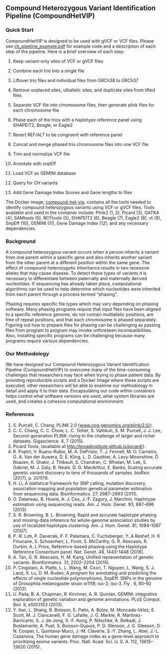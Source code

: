 ## Compound Heterozygous Variant Identification Pipeline (CompoundHetVIP)

### Quick Start
CompoundHetVIP is designed to be used with gVCF or VCF files. Please see [ch_pipeline_example.pdf](https://github.com/dmiller903/CompoundHetVIP/blob/master/ch_pipeline_example.pdf) for example code and a description of each step of the pipeline. Here is a brief overview of each step:

1. Keep variant-only sites of VCF or gVCF files

2. Combine each trio into a single file

3. Liftover trio files and individual files from GRCh38 to GRCh37

4. Remove unplaced sites, ultiallelic sites, and duplicate sites from lifted files

5. Separate VCF file into chromosome files, then generate plink files for each chromosome file

6. Phase each of the trios with a haplotype reference panel using SHAPEIT2, Beagle, or Eagle2

7. Revert REF/ALT to be congruent with reference panel

8. Concat and merge phased trio chromosome files into one VCF file

9. Trim and normalize VCF file

10. Annotate with snpEff

11. Load VCF as GEMINI database

12. Query for *CH* variants

13. Add Gene Damage Index Scores and Gene lengths to files

The Docker image, [compound-het-vip](https://hub.docker.com/r/dmill903/compound-het-vip), contains all the tools needed to identify compound heterozygous variants using VCF or gVCF files. Tools available and used in the container include: Plink2 (1, 2), Picard (3), GATK4 (4), SAMtools (5), BCFtools (5), SHAPEIT2 (6), Beagle (7), Eagle2 (8), vt (9), SnpEff (10), GEMINI (11), Gene Damage Index (12), and any necessary dependencies.

### Background
A compound heterozygous variant occurs when a person inherits a variant from one parent within a specific gene and also inherits another variant from the other parent at a different position within the same gene. The effect of compound heterozygotic inheritance results in two recessive alleles that may cause disease. To detect these types of variants it is necessary to differentiate between paternally and maternally derived nucleotides. If sequencing has already taken place, computational algorithms can be used to help determine which nucleotides were inherited from each parent through a process termed “phasing”. 

Phasing requires specific file types which may vary depending on phasing software. Many phasing programs require that input files have been aligned to a specific reference genome, do not contain multiallelic positions, are free of repeat positions, and that each chromosome is phased separately. Figuring out how to prepare files for phasing can be challenging as passing files from program to program may invoke unforeseen incompatibilities. Also, installing specific programs can be challenging because many programs require various dependencies.

### Our Methodology
We have designed our Compound Heterozygous Variant Identification Pipeline (CompoundHetVIP) to overcome many of the time-consuming challenges that researchers may face when trying to phase patient data. By providing reproducible scripts and a Docker Image where these scripts are executed, other researchers will be able to examine our methodology in detail and apply it to their data. Encapsulating our code within containers helps control what software versions are used, what system libraries are used, and creates a cohesive computational environment.

### References
1. 	S. Purcell, C. Chang, PLINK 2.0 (www.cog-genomics.org/plink/2.0/).
2. 	C. C. Chang, C. C. Chow, L. C. Tellier, S. Vattikuti, S. M. Purcell, J. J. Lee, Second-generation PLINK: rising to the challenge of larger and richer datasets. Gigascience. 4, 7 (2015).
3. 	Picard Tools, (available at http://broadinstitute.github.io/picard/).
4. 	R. Poplin, V. Ruano-Rubio, M. A. DePristo, T. J. Fennell, M. O. Carneiro, G. A. Van der Auwera, D. E. Kling, L. D. Gauthier, A. Levy-Moonshine, D. Roazen, K. Shakir, J. Thibault, S. Chandran, C. Whelan, M. Lek, S. Gabriel, M. J. Daly, B. Neale, D. G. MacArthur, E. Banks, Scaling accurate genetic variant discovery to tens of thousands of samples. bioRxiv (2017), p. 201178.
5. 	H. Li, A statistical framework for SNP calling, mutation discovery, association mapping and population genetical parameter estimation from sequencing data. Bioinformatics. 27, 2987–2993 (2011).
6. 	O. Delaneau, B. Howie, A. J. Cox, J.-F. Zagury, J. Marchini, Haplotype estimation using sequencing reads. Am. J. Hum. Genet. 93, 687–696 (2013).
7. 	S. R. Browning, B. L. Browning, Rapid and accurate haplotype phasing and missing-data inference for whole-genome association studies by use of localized haplotype clustering. Am. J. Hum. Genet. 81, 1084–1097 (2007).
8. 	P.-R. Loh, P. Danecek, P. F. Palamara, C. Fuchsberger, Y. A Reshef, H. K Finucane, S. Schoenherr, L. Forer, S. McCarthy, G. R. Abecasis, R. Durbin, A. L Price, Reference-based phasing using the Haplotype Reference Consortium panel. Nat. Genet. 48, 1443–1448 (2016).
9. 	A. Tan, G. R. Abecasis, H. M. Kang, Unified representation of genetic variants. Bioinformatics. 31, 2202–2204 (2015).
10. P. Cingolani, A. Platts, L. L. Wang, M. Coon, T. Nguyen, L. Wang, S. J. Land, X. Lu, D. M. Ruden, A program for annotating and predicting the effects of single nucleotide polymorphisms, SnpEff: SNPs in the genome of Drosophila melanogaster strain w1118; iso-2; iso-3. Fly . 6, 80–92 (2012).
11. U. Paila, B. A. Chapman, R. Kirchner, A. R. Quinlan, GEMINI: integrative exploration of genetic variation and genome annotations. PLoS Comput. Biol. 9, e1003153 (2013).
12. Y. Itan, L. Shang, B. Boisson, E. Patin, A. Bolze, M. Moncada-Vélez, E. Scott, M. J. Ciancanelli, F. G. Lafaille, J. G. Markle, R. Martinez-Barricarte, S. J. de Jong, X.-F. Kong, P. Nitschke, A. Belkadi, J. Bustamante, A. Puel, S. Boisson-Dupuis, P. D. Stenson, J. G. Gleeson, D. N. Cooper, L. Quintana-Murci, J.-M. Claverie, S.-Y. Zhang, L. Abel, J.-L. Casanova, The human gene damage index as a gene-level approach to prioritizing exome variants. Proc. Natl. Acad. Sci. U. S. A. 112, 13615–13620 (2015).